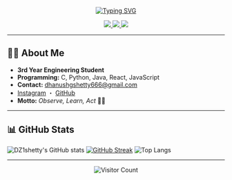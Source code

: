 <p align="center">
  <a href="https://github.com/DZ1shetty">
    <img src="https://readme-typing-svg.demolab.com?font=Montserrat&weight=700&size=28&pause=1200&color=00EFFF&center=true&vCenter=true&width=370&lines=Hi,+I'm+Dhanush+G+Shetty;Engineering+Student+%7C+Coder;Welcome+to+my+GitHub+profile!" alt="Typing SVG" />
  </a>
</p>

<p align="center">
  <a href="https://github.com/DZ1shetty">
    <img src="https://img.shields.io/badge/GitHub-333?style=for-the-badge&logo=github&logoColor=white&labelColor=181717">
  </a>
  <a href="mailto:dhanushgshetty666@gmail.com">
    <img src="https://img.shields.io/badge/Email-dhanushgshetty666@gmail.com-blue?style=for-the-badge&logo=gmail">
  </a>
  <a href="https://www.instagram.com/dhanu_shetty1105/">
    <img src="https://img.shields.io/badge/Instagram-dhanu__shetty1105-E4405F?style=for-the-badge&logo=instagram&logoColor=white">
  </a>
</p>

---

## 🧑‍💻 About Me

- **3rd Year Engineering Student**
- **Programming:** C, Python, Java, React, JavaScript  
- **Contact:** [dhanushgshetty666@gmail.com](mailto:dhanushgshetty666@gmail.com)
- [Instagram](https://www.instagram.com/dhanu_shetty1105/) ・ [GitHub](https://github.com/DZ1shetty)
- **Motto:** _Observe, Learn, Act_ 🚀✨

---

## 📊 GitHub Stats

![DZ1shetty's GitHub stats](https://github-readme-stats.vercel.app/api?username=DZ1shetty&show_icons=true&theme=tokyonight&hide_title=true&count_private=true)
[![GitHub Streak](https://streak-stats.demolab.com/?user=DZ1shetty&theme=tokyonight)](https://git.io/streak-stats)
![Top Langs](https://github-readme-stats.vercel.app/api/top-langs/?username=DZ1shetty&layout=compact&theme=tokyonight)

---

<p align="center">
  <img src="https://profile-counter.glitch.me/DZ1shetty/count.svg" alt="Visitor Count" />
</p>
